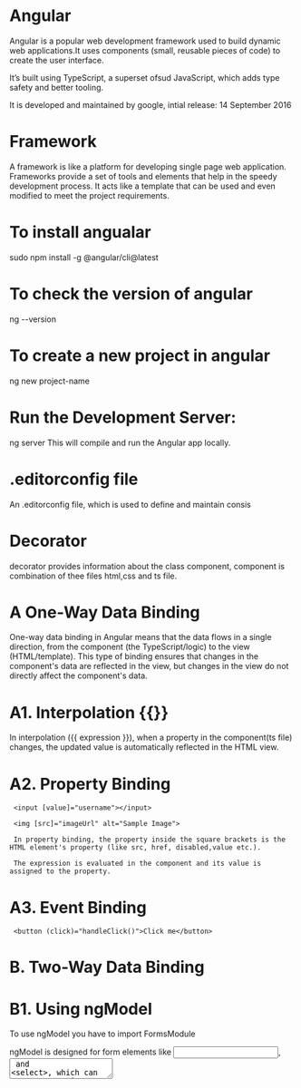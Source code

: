 # Angular
Angular is a popular web development framework used to build dynamic web applications.It uses components (small, reusable pieces of code) to create the user interface.

It’s built using TypeScript, a superset ofsud JavaScript, which adds type safety and better tooling.

It is developed and maintained by google, intial release: 14 September 2016

# Framework
A framework is like a platform for developing single page web application.
Frameworks provide a set of tools and elements that help in the speedy development process. It acts like a template that can be used and even modified to meet the project requirements.

# To install angualar
sudo npm install -g @angular/cli@latest


# To check the version of angular
ng --version

# To create a new project in angular
ng new project-name

# Run the Development Server:
ng server
This will compile and run the Angular app locally.

# .editorconfig file
An .editorconfig file, which is used to define and maintain consis


# Decorator
decorator provides information about the class component, component is combination of thee files html,css and ts file.

# A One-Way Data Binding
One-way data binding in Angular means that the data flows in a single direction, from the component (the TypeScript/logic) to the view (HTML/template).
This type of binding ensures that changes in the component's data are reflected in the view, but changes in the view do not directly affect the component's data.

# A1. Interpolation {{}}
In interpolation ({{ expression }}), when a property in the component(ts file) changes, the updated value is automatically reflected in the HTML view.

# A2. Property Binding
     <input [value]="username"></input>

     <img [src]="imageUrl" alt="Sample Image">

     In property binding, the property inside the square brackets is the HTML element's property (like src, href, disabled,value etc.).

     The expression is evaluated in the component and its value is assigned to the property.

# A3. Event Binding
     <button (click)="handleClick()">Click me</button>

# B. Two-Way Data Binding

# B1. Using ngModel
To use ngModel you have to import FormsModule

ngModel is designed for form elements like <input>, <textarea> and <select>, which can capture user input, you cannot use it with <h1> tag etc.

# How [(ngModel)] Works ?

Two-Way Binding: When you use [(ngModel)]="currDate", Angular automatically sets up two bindings:

Property Binding: It binds the value of the input field to the currDate property in the component. This means that when the component is initialized, the input's value will be set to the current value of currDate.

Event Binding: It listens for changes in the input field. When a user types into the input, Angular captures the change event and updates the currDate property in the component.

# Fun Fact: The [(ngModel)] syntax is known as banana in a box syntax in Angular, and it represents a combination of two-way data binding. Square Brackets [ ] - Property Binding and Parentheses ( ) - Event Binding.

# Directive
 Structural, Attribute

<!-- Module -->
 Strutural ==> ngIf, ngFor
 Attribute ==> ngClass, ngStyle

===================================================================================================================================

# importing Commmon Module
To use features provided by Angular's common utilities, such as *ngIf, *ngFor, pipes, and more, you need to import the CommonModule

# TO use http service in application

<!-- HttpClient methods like post(), get(), etc., return cold Observables, meaning they won't send the request until they are subscribed to. -->

## 1. to use HttpClientService we have to add  provideHttpClient() method in the providers array of app.config.ts file.
provideHttpClient() tells Angular's dependency injection system to make the HttpClient service available throughout your application. This allows you to inject it into components and services to perform HTTP requests.

## 2. import { HttpClient } from '@angular/common/http'; 
import HttpClient in the file you want to send request.
Now you gain access to the HttpClient class itself, allowing you to create an instance of it via dependency injection.

## 3.  http=inject(HttpClient);
now we can use http services like get,post,etc.

## 4. ng OnInit ==> similar to useEffect of React
  ngOnInit(): void {
    this.getAllRoles();
  }

ngOnInit is called after the constructor and after Angular has finished initializing the component’s input properties.

## 5. To send a request we create a function

<!-- get request -->
getAllRoles(){
    this.http.get("https://freeapi.miniprojectideas.com/api/ClientStrive/GetAllRoles").
    subscribe((res:any)=>{
      console.log(res);
      this.roleList=res.data;
    })
  }

<!-- post request  -->
addUpdate(obj:Client):Observable<ApiResponse>{
    return this.http.post<ApiResponse>(environment.API_URL+"AddUpdateClient",obj);
  }
  
we send request using http.get and to catch the data returned by the api we use subscribe,
subscribe has a callback whose parameter res(can give any name) will contain the data,

# *ngFor
*ngFor is used for one-way binding to display data.
*ngFor is a structural directive in Angular that allows you to loop through an array (or iterable) and generate HTML for each item in that array.

  <li *ngFor="let item of roleList">
      <h2>{{item.role}}</h2> 
  </li>

=> Each <li> will be created for every element in the roleList array.
we can use *ngFor with any html tag,


# Using *ngIf with *ngFor using conditional rendering
<li *ngFor="let item of roleList" *ngIf="item.isActive">
        {{ item.role }}
</li>
We can also use *ngIf within *ngFor to conditionally display items based on certain criteria.


# Any function which is returning observable type of data we can subscribe that.


# Using interface with http.get<>

<!-- Below ApiResponse is a user defined interface which contains type of data we are getting. -->
1. When you use <ApiResponse> with this.http.get<ApiResponse>(), you are asserting that the API response will match the structure defined in the ApiResponse interface.

<!-- Example -->
this.http.get<ApiResponse>("https://freeapi.miniprojectideas.com/api/ClientStrive/GetAllRoles")
.subscribe((res: ApiResponse) => {
    console.log(res); // TypeScript knows res is of type ApiResponse
});

2. If you omit the type (just use this.http.get()), TypeScript treats the response as any, meaning you lose the benefits of type checking.

<!-- Example -->
this.http.get("https://freeapi.miniprojectideas.com/api/ClientStrive/GetAllRoles")
.subscribe((res:any) => {
    console.log(res); // TypeScript treats res as any
});

# old subscribe
Handling success and error

observable.subscribe(
  (response) => {
    // Handle successful response
  },
  (error) => {
    // Handle error response
  }
);

# new subscribe
observable.subscribe({
  next: (response) => {
    // Handle successful response
  },
  error: (error) => {
    // Handle error response
  },
  complete: () => {
    // Optional: Handle when observable completes
  }
});

<!-- next: Runs whenever a value is emitted (success case).
error: Runs if an error occurs, and no further emissions will happen.
complete: Runs when the observable finishes emitting values without errors. -->


# Modern Control flow statement from Angular 17

## @if
@if (a > b) {
  {{a}} is greater than {{b}}

} @else if (b > a) {

  {{a}} is less than {{b}}

} @else {

  {{a}} is equal to {{b}}

}

## @for
@for (item of items; track item.id; let idx = $index) {
  Item:{{ idx }} = {{ item.name }}
}
@empty {
  <li>There are no items.</li>
}
if array items is empty, it will display "There are no items."

<!-- track in @for -->
 When you specify a track expression, Angular can determine which items in the list have changed (added, removed, or reordered). This allows Angular to perform minimal DOM updates, enhancing performance.

@for (item of items; track item.id) {
  <li>{{ item.name }}</li>
}
track item.id tells Angular to use the id property of each item to track its identity in the DOM.

## @switch
@switch (condition) {
  @case (caseA) {
    Case A.
  }
  @case (caseB) {
    Case B.
  }
  @default {
    Default case.
  }
}

# Routes

In the app.routes.ts file , make an object inside Routes array and define the props like path,component,etc.

export const routes: Routes = [
    {
        path:"",
        redirectTo:"master",
        pathMatch:"full"
    },
    {
        path:"master",
        component:MasterComponent
    },
]

<!-- In Angular's routing configuration, paths should #not# have a leading slash -->

1. path: An empty string "" indicates the base URL of the application (e.g., http://localhost:4200/).

2. redirectTo: If the base URL is accessed, the user will be redirected to the "master" path.

3. pathMatch: The "full" option means that the entire URL must match the empty string for the redirect to occur. This is important to ensure that only the base URL triggers the redirect, not any sub-paths.

4. component: Specifies the component that should be displayed when the route is activated.

writing nested Routes
{
    path: "master",
    component: MasterComponent,
    children: [
        { path: "details", component: MasterDetailsComponent }
    ]
}

In this case, accessing /master/details would display the MasterDetailsComponent.

# <router-outlet/>
Now to render the component associated with the specific route you have to place
<router-outlet/> in the app component.

Purpose: It is used to display the components associated with the currently active route. 
When the URL changes and a route is matched, the associated component is rendered in the <router-outlet/>.


# RouterLink for naviagting to differnt routes
RouterLink is a directive in Angular that allows you to navigate between different routes in your application
First, you need to import the RouterModule and place it inside the imports array of @Component decorator.

Now you can use routerlink
<nav>
  <ul>
    <li><a routerLink="/">Home</a></li>
    <li><a routerLink="/about">About</a></li>
  </ul>
</nav>


Alternatively, you can use property binding with [routerLink] when you are using varibales in the ts file.
<nav>
  <ul>
    <li><a [routerLink]="routerPath">Home</a></li>
  </ul>
</nav>

# To get current URL of web page

1. import { Router } from '@angular/router';

2. router=inject(Router);

3. const currentUrl = this.router.url;

currentUrl will not contain th domain address.It will only give you the path part of the URL.

For exact location, one can use ==> window.location.href

# Apply custom class when condition is true.

<a class="nav-link" [class.my-custom-class]="someCondition">Link</a>
Here, the my-custom-class will be applied if someCondition is true.

# Apply a custom class to link which is activated
<a routerLink="/home" routerLinkActive="custom-active-class">Home</a>
the custom-active-class will be applied to the anchor tag when the /home route is active.


# Using Enviroment Variables
"ng g environments" this will create an enviroments folder with two files environment.ts and 
enviroment.development.ts

inside environment.ts file, we will write a demo url

export const environment = {
    API_URL:'https://freeapi.miniprojectideas.com/api/ClientStrive/'
};

## Now below is the way how you are going to use it
  
  getAllClients():Observable<ApiResponse>{
    return this.http.get<ApiResponse>(environment.API_URL+"GetAllClients");
  }



# Template Driven Forms

## 1. import formsModule

if ngModel is used in inside the form tag then name attribute must be set.

<form #formRef="ngForm" (ngSubmit)="onSubmit(formRef)">
  <input type="text" [(ngModel)]="user.name" name="name" required />
  <input type="email" [(ngModel)]="user.email" name="email" required />
  <button type="submit" [disabled]="formRef.invalid">Submit</button>
</form>

## 2. Reactive Forms

## In the ts file
import { Component } from '@angular/core';
import { FormControl, FormGroup, ReactiveFormsModule } from '@angular/forms';

@Component({
  selector: 'app-reactive',
  standalone: true,
  imports: [ReactiveFormsModule],
  templateUrl: './reactive.component.html',
  styleUrl: './reactive.component.css'
})
export class ReactiveComponent {

  studentForm:FormGroup = new FormGroup({
      firstName:new FormControl(),
      lastName:new FormControl(),
      userName:new FormControl(),
      city:new FormControl(),
      state:new FormControl(),
      zipCode:new FormControl(),
      isAcceptTerms:new FormControl()
  });
}


## In the HTML file
we use property binding to specify which form we are binding.
 <form [formGroup]="studentForm"  >

In input we specify the the object properties
<input type="text" class="form-control" formControlName="firstName" required="">

# Observable
Observables are cold by default, meaning they create a new execution context for each subscriber.
When you subscribe to an Observable, it starts emitting data just for that subscriber. Each subscription gets its own set of emitted values.
This is why you can subscribe after the data is defined, and it will still emit values to the subscriber.

<!-- Example -->
const observable = new Observable(observer => {
  console.log('Observable started');
  observer.next(Math.random()); //emits a value.
});

observable.subscribe(val => console.log('Subscriber 1:', val));
observable.subscribe(val => console.log('Subscriber 2:', val));


Each subscription starts a new execution, so each will get different values.Each time observer.next() is executed it will emit a value. 

# Subject
Subjects are hot by default, meaning they share the same execution context for all subscribers.
A Subject acts like both an Observable and an Observer.

When you emit a value using subject.next(), it pushes that value to all subscribers that are currently subscribed.

With Subjects, if you emit a value before subscribing, any new subscribers won’t be able to access the already emitted values because Subjects do not store previous values (unlike ReplaySubject or BehaviorSubject, which store and replay values for late subscribers).

A Subject doesn't "execute" when a subscriber subscribes.
Execution happens when subject.next() is called.

<!-- Example -->
const subject = new Subject();

// Subscribe BEFORE emitting values
subject.subscribe(val => console.log('Subscriber 1:', val));
subject.subscribe(val => console.log('Subscriber 2:', val));

// Emit a value
subject.next(Math.random());

# to convert an observable to subject

const subject = new Subject();

const data=ajax('https://demo4609591.mockable.io/GetAllClients');

<!-- data is an observable -->

subject.subscribe(d=> console.log(d));
subject.subscribe(d=> console.log(d));

data.subscribe(d=>console.log(d));
data.subscribe(d=>console.log(d));
data.subscribe(subject);


# Behaviour Subject
Just like subject, Behaviour Subject will execute once when it emits a value. The result of this single execution is then sent to all subscribers.

## How Behaviour Subject different than Subject ?
Behaviour Subject holds the initial value or the last emitted value.
A new subscriber will receive the most recent value, even if the subscribe after the value was emitted.

<!-- Create a BehaviorSubject with an initial value -->
    const bsubject = new BehaviorSubject<number>(10);

<!-- Subscribe to the BehaviorSubject, it will emit the initialize value -->
    bsubject.subscribe(d=>console.log("Behaviour Subject 1 = ",d));
    bsubject.subscribe(d=>console.log("Behaviour Subject 2 = ",d));
    
    
<!-- Emit a new value -->
    bsubject.next(1010);

<!-- receive the last emiited value  -->
    bsubject.subscribe(d=>console.log("Behaviour Subject 3 = ",d));


## Replay Subject
Unlike a Subject or BehaviorSubject, which either doesn't store values or only keeps the latest one, 
a ReplaySubject can store a specific number of past emissions and "replay" them to any future subscribers.

You can specify how many past values to store when creating the ReplaySubject.

<!-- Example -->
const message$= new ReplaySubject(1);
message$.next('Hello..');
message$.next(10);
      
message$.subscribe((d)=>console.log(d));
<!-- It wil receive Hello.. and 10 -->

message$.subscribe((d)=>console.log(d));
<!-- It will also receive Hello.. and 10 -->

message$.next(100);
<!-- now the above subscriber will only print 100 -->

## Working
Replay for New Subscribers: New subscribers receive all previously emitted values when they subscribe.
Already Received Values: Existing subscribers do not receive the values again that as they have already recieved that value, when you emit a new value they will receive that new value.

Behavior of ReplaySubject:

When you emit a value using next(), that value is stored in the ReplaySubject.
Subscribers:
When a new subscriber subscribes, ReplaySubject will replay all previously emitted values that are still stored.Each subscriber receives the stored values in the order they were emitted.


## We can also specify the buffer size of Replay Subject
const message$ = new ReplaySubject(2); // Buffer size of 2
Buffer size is two means last two emiited values will be stored and emitted to the new subscriber.

// Emit values
message$.next('First message');      // Stored
message$.next('Second message');     // Stored
message$.next('Third message');      // Stored (overwrites 'First message')

// First subscriber
message$.subscribe(d => console.log('Subscriber 1:', d)); 
// This subscriber will get 'Second message' and 'Third message'

# Async Subject
An AsyncSubject in RxJS is a type of subject that only emits the last value it receives to its subscribers once the subject is completed.
It is useful in scenarios where you only care about the final result of an operation that might take some time.

<!-- Exmaple -->
const asyncSubject$ = new AsyncSubject();

<!-- Emitting values -->
asyncSubject$.next("Value 1"); // Not emitted yet
asyncSubject$.next("Value 2"); // Not emitted yet
asyncSubject$.next("Value 3"); // Not emitted yet

// First subscriber
asyncSubject$.subscribe((data) => console.log(data));

<!-- Completing the subject -->
asyncSubject$.complete(); // Emits 'Value 3' to the first subscriber

asyncSubject$.next("Value 4"); // does not matter as we have already called the compete function and now it will emit only value 3.
<!-- Second subscriber -->
asyncSubject$.subscribe((data) => console.log(data)); // receive only value 3.

<!-- asyncSubject$.complete(); is called to signal that no more values will be emitted. At this moment, the AsyncSubject emits the last value that was emitted before completion, which is "Value 3". -->



# @ViewChild
@ViewChild is a decorator in Angular that allows you to access the template of same component or of its child component.

1. Import @ViewChild
import { Component, ViewChild, ElementRef } from '@angular/core';


Let this is your template to be rendered : <h2 #header>Header Text</h2>
here #header is the refernce variable.
<!-- Syntax -->
@ViewChild('header') headerElement!: ElementRef;

<!-- Explanation -->
@ViewChild('header'): This tells Angular to look for an element in the template with the reference #header
The headerElement is a variable that will hold a reference to that element.

<!-- Example -->

export class HomeComponent implements OnInit,AfterViewInit{

    @ViewChild("secondHead")marker!:ElementRef;

    ngOnIt():void{

    }

    ngAfterViewInit(): void {
        this.marker.nativeElement.style.color='red';
    }

}


<!-- Important Points  -->
When you use @ViewChild with a template reference variable, it will only reference the first occurrence of that variable in the template. If there are multiple elements with the same reference variable, only the first one will be accessed.

The exclamation mark (!) you see after marker in  in the context of TypeScript and Angular is known as the non-null assertion operator. It's used to inform the TypeScript compiler that a variable (in this case, marker) is guaranteed to be defined at that point in the code,

# ngAfterViewInit 
ngAis one of Angular's lifecycle hooks. It is called after Angular has fully initialized a component's view, which includes any child components, directives, and DOM elements.

import { AfterViewInit, OnInit } from '@angular/core';

export class ExampleComponent implements OnInit, AfterViewInit {
  
  @ViewChild('header') header!: ElementRef;

  ngOnInit() {
    console.log("ngOnInit: ", this.header); // This will log `undefined`
  }

  ngAfterViewInit() {
    console.log("ngAfterViewInit: ", this.header.nativeElement.innerText); // This will log "Header"
  }
}


# @ViewChildren()
Unlike @ViewChild, which only retrieves the first matching element, @ViewChildren retrieves all instances that match the provided selector.
The result is a QueryList, which is an iterable collection of the matched elements.

<!-- Syntax -->
  @ViewChildren('header') headers!: QueryList<ElementRef>;

    ngAfterViewInit(): void {
      
        this.marker2.forEach((header) => {
          header.nativeElement.style.color='green'; //will set green color to all matching selector tags
        });
    }
